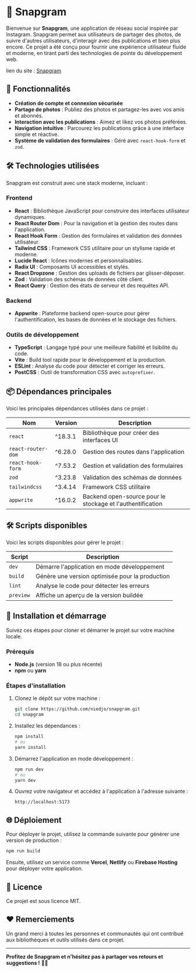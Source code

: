 # 📸 Snapgram

Bienvenue sur **Snapgram**, une application de réseau social inspirée par Instagram. Snapgram permet aux utilisateurs de partager des photos, de suivre d'autres utilisateurs, d'interagir avec des publications et bien plus encore. Ce projet a été conçu pour fournir une expérience utilisateur fluide et moderne, en tirant parti des technologies de pointe du développement web.

lien du site : [Snapgram](https://snapgram-beta.vercel.app/)

## 🚀 Fonctionnalités

- **Création de compte et connexion sécurisée**
- **Partage de photos** : Publiez des photos et partagez-les avec vos amis et abonnés.
- **Interaction avec les publications** : Aimez et likez vos photos préférées.
- **Navigation intuitive** : Parcourez les publications grâce à une interface simple et réactive.
- **Système de validation des formulaires** : Géré avec `react-hook-form` et `zod`.

## 🛠️ Technologies utilisées

Snapgram est construit avec une stack moderne, incluant :

### **Frontend**
- **React** : Bibliothèque JavaScript pour construire des interfaces utilisateur dynamiques.
- **React Router Dom** : Pour la navigation et la gestion des routes dans l'application.
- **React Hook Form** : Gestion des formulaires et validation des données utilisateur.
- **Tailwind CSS** : Framework CSS utilitaire pour un stylisme rapide et moderne.
- **Lucide React** : Icônes modernes et personnalisables.
- **Radix UI** : Composants UI accessibles et stylés.
- **React Dropzone** : Gestion des uploads de fichiers par glisser-déposer.
- **Zod** : Validation des schémas de données côté client.
- **React Query** : Gestion des états de serveur et des requêtes API.

### **Backend**
- **Appwrite** : Plateforme backend open-source pour gérer l'authentification, les bases de données et le stockage des fichiers.

### **Outils de développement**
- **TypeScript** : Langage typé pour une meilleure fiabilité et lisibilité du code.
- **Vite** : Build tool rapide pour le développement et la production.
- **ESLint** : Analyse du code pour détecter et corriger les erreurs.
- **PostCSS** : Outil de transformation CSS avec `autoprefixer`.

## 📦 Dépendances principales

Voici les principales dépendances utilisées dans ce projet :

| Nom                        | Version   | Description                                 |
|----------------------------|-----------|---------------------------------------------|
| `react`                    | ^18.3.1   | Bibliothèque pour créer des interfaces UI   |
| `react-router-dom`         | ^6.28.0   | Gestion des routes dans l'application       |
| `react-hook-form`          | ^7.53.2   | Gestion et validation des formulaires       |
| `zod`                      | ^3.23.8   | Validation des schémas de données           |
| `tailwindcss`              | ^3.4.14   | Framework CSS utilitaire                    |
| `appwrite`                 | ^16.0.2   | Backend open-source pour le stockage et l'authentification |

## 🛠️ Scripts disponibles

Voici les scripts disponibles pour gérer le projet :

| Script        | Description                                       |
|---------------|---------------------------------------------------|
| `dev`         | Démarre l'application en mode développement       |
| `build`       | Génère une version optimisée pour la production   |
| `lint`        | Analyse le code pour détecter les erreurs         |
| `preview`     | Affiche un aperçu de la version buildée           |

## 🚀 Installation et démarrage

Suivez ces étapes pour cloner et démarrer le projet sur votre machine locale.

### Prérequis
- **Node.js** (version 18 ou plus récente)
- **npm** ou **yarn**

### Étapes d'installation

1. Clonez le dépôt sur votre machine :

   ```bash
   git clone https://github.com/niedjo/snapgram.git
   cd snapgram
   ```

2. Installez les dépendances :

   ```bash
   npm install
   # ou
   yarn install
   ```

3. Démarrez l'application en mode développement :

   ```bash
   npm run dev
   # ou
   yarn dev
   ```

4. Ouvrez votre navigateur et accédez à l'application à l'adresse suivante :

   ```
   http://localhost:5173
   ```

## 🌐 Déploiement

Pour déployer le projet, utilisez la commande suivante pour générer une version de production :

```bash
npm run build
```

Ensuite, utilisez un service comme **Vercel**, **Netlify** ou **Firebase Hosting** pour déployer votre application.

<!-- ## 🤝 Contribution

Les contributions sont les bienvenues ! Si vous souhaitez ajouter de nouvelles fonctionnalités ou corriger des bugs, n'hésitez pas à ouvrir une **issue** ou à soumettre une **pull request**.

### Guide de contribution

1. Forkez le dépôt
2. Créez une branche (`git checkout -b feature/ma-nouvelle-fonctionnalite`)
3. Committez vos changements (`git commit -m 'Ajoute une nouvelle fonctionnalité'`)
4. Poussez sur la branche (`git push origin feature/ma-nouvelle-fonctionnalite`)
5. Ouvrez une pull request -->

## 📄 Licence

Ce projet est sous licence MIT. 

## ❤️ Remerciements

Un grand merci à toutes les personnes et communautés qui ont contribué aux bibliothèques et outils utilisés dans ce projet.

---

**Profitez de Snapgram et n'hésitez pas à partager vos retours et suggestions !** 🎉📸
